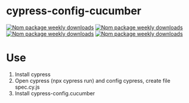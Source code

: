 # cypress-config-cucumber

[![Npm package weekly downloads](https://badgen.net/npm/dw/cypress-config-cucumber)](https://npmjs.com/package/cypress-config-cucumber)
[![Npm package weekly downloads](https://badgen.net/npm/dm/cypress-config-cucumber)](https://npmjs.com/package/cypress-config-cucumber)
[![Npm package weekly downloads](https://badgen.net/npm/dy/cypress-config-cucumber)](https://npmjs.com/package/cypress-config-cucumber)
[![Npm package weekly downloads](https://badgen.net/npm/dt/cypress-config-cucumber)](https://npmjs.com/package/cypress-config-cucumber)
# Use

1. Install cypress
1. Open cypress (npx cypress run) and config cypress, create file spec.cy.js
1. Install cypress-config.cucumber


